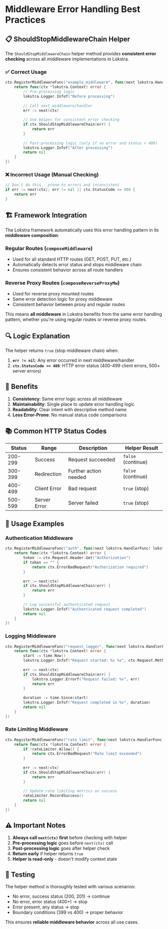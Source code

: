 # Middleware Error Handling Best Practices

## 📋 **ShouldStopMiddlewareChain Helper**

The `ShouldStopMiddlewareChain` helper method provides **consistent error checking** across all middleware implementations in Lokstra.

### ✅ **Correct Usage**

```go
ctx.RegisterMiddlewareFunc("example_middleware", func(next lokstra.HandlerFunc) lokstra.HandlerFunc {
    return func(ctx *lokstra.Context) error {
        // Pre-processing logic
        lokstra.Logger.Infof("Before processing")
        
        // Call next middleware/handler
        err := next(ctx)
        
        // Use helper for consistent error checking
        if ctx.ShouldStopMiddlewareChain(err) {
            return err
        }
        
        // Post-processing logic (only if no error and status < 400)
        lokstra.Logger.Infof("After processing")
        return nil
    }
})
```

### ❌ **Incorrect Usage (Manual Checking)**

```go
// Don't do this - prone to errors and inconsistent
if err := next(ctx); err != nil || ctx.StatusCode >= 400 {
    return err
}
```

## 🏗️ **Framework Integration**

The Lokstra framework automatically uses this error handling pattern in its **middleware composition**:

### **Regular Routes** (`composeMiddleware`)
- Used for all standard HTTP routes (GET, POST, PUT, etc.)
- Automatically detects error status and stops middleware chain
- Ensures consistent behavior across all route handlers

### **Reverse Proxy Routes** (`composeReverseProxyMw`) 
- Used for reverse proxy mounted routes
- Same error detection logic for proxy middleware
- Consistent behavior between proxy and regular routes

This means **all middleware** in Lokstra benefits from the same error handling pattern, whether you're using regular routes or reverse proxy routes.

## 🔍 **Logic Explanation**

The helper returns `true` (stop middleware chain) when:

1. **`err != nil`**: Any error occurred in next middleware/handler
2. **`ctx.StatusCode >= 400`**: HTTP error status (400-499 client errors, 500+ server errors)

## 🎯 **Benefits**

1. **Consistency**: Same error logic across all middleware
2. **Maintainability**: Single place to update error handling logic
3. **Readability**: Clear intent with descriptive method name
4. **Less Error-Prone**: No manual status code comparisons

## 📚 **Common HTTP Status Codes**

| Status | Range | Description | Helper Result |
|--------|-------|-------------|---------------|
| 200-299 | Success | Request succeeded | `false` (continue) |
| 300-399 | Redirection | Further action needed | `false` (continue) |
| 400-499 | Client Error | Bad request | `true` (stop) |
| 500-599 | Server Error | Server failed | `true` (stop) |

## 🔧 **Usage Examples**

### Authentication Middleware
```go
ctx.RegisterMiddlewareFunc("auth", func(next lokstra.HandlerFunc) lokstra.HandlerFunc {
    return func(ctx *lokstra.Context) error {
        token := ctx.Request.Header.Get("Authorization")
        if token == "" {
            return ctx.ErrorBadRequest("Authorization required")
        }
        
        err := next(ctx)
        if ctx.ShouldStopMiddlewareChain(err) {
            return err
        }
        
        // Log successful authenticated request
        lokstra.Logger.Infof("Authenticated request completed")
        return nil
    }
})
```

### Logging Middleware
```go
ctx.RegisterMiddlewareFunc("request_logger", func(next lokstra.HandlerFunc) lokstra.HandlerFunc {
    return func(ctx *lokstra.Context) error {
        start := time.Now()
        lokstra.Logger.Infof("Request started: %s %s", ctx.Request.Method, ctx.Request.URL.Path)
        
        err := next(ctx)
        if ctx.ShouldStopMiddlewareChain(err) {
            lokstra.Logger.Errorf("Request failed: %v", err)
            return err
        }
        
        duration := time.Since(start)
        lokstra.Logger.Infof("Request completed in %v", duration)
        return nil
    }
})
```

### Rate Limiting Middleware
```go
ctx.RegisterMiddlewareFunc("rate_limit", func(next lokstra.HandlerFunc) lokstra.HandlerFunc {
    return func(ctx *lokstra.Context) error {
        if !rateLimiter.Allow() {
            return ctx.ErrorBadRequest("Rate limit exceeded")
        }
        
        err := next(ctx)
        if ctx.ShouldStopMiddlewareChain(err) {
            return err
        }
        
        // Update rate limiting metrics on success
        rateLimiter.RecordSuccess()
        return nil
    }
})
```

## ⚠️ **Important Notes**

1. **Always call `next(ctx)` first** before checking with helper
2. **Pre-processing logic** goes before `next(ctx)` call
3. **Post-processing logic** goes after helper check
4. **Return early** if helper returns `true`
5. **Helper is read-only** - doesn't modify context state

## 🧪 **Testing**

The helper method is thoroughly tested with various scenarios:
- No error, success status (200, 201) → continue
- No error, error status (400+) → stop  
- Error present, any status → stop
- Boundary conditions (399 vs 400) → proper behavior

This ensures **reliable middleware behavior** across all use cases.
